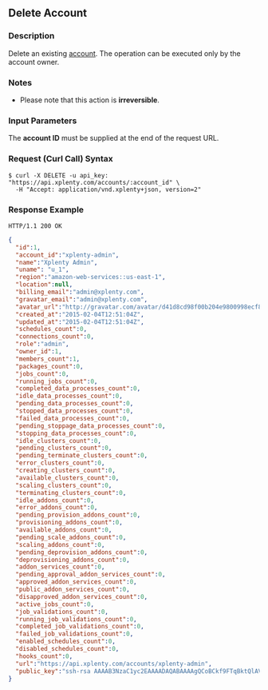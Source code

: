 ## Delete Account

### Description
Delete an existing [account](https://github.com/xplenty/xplenty-api-doc-v2/blob/master/resources/account.md). The operation can be executed only by the account owner.

### Notes
* Please note that this action is **irreversible**.

### Input Parameters
The **account ID** must be supplied at the end of the request URL.

### Request (Curl Call) Syntax
```shell
$ curl -X DELETE -u api_key: "https://api.xplenty.com/accounts/:account_id" \
  -H "Accept: application/vnd.xplenty+json, version=2"
```

### Response Example
```HTTP
HTTP/1.1 200 OK
```

```json
{
  "id":1,
  "account_id":"xplenty-admin",
  "name":"Xplenty Admin",
  "uname": "u_1",
  "region":"amazon-web-services::us-east-1",
  "location":null,
  "billing_email":"admin@xplenty.com",
  "gravatar_email":"admin@xplenty.com",
  "avatar_url":"http://gravatar.com/avatar/d41d8cd98f00b204e9800998ecf8427e.png?d=retro&s=140",
  "created_at":"2015-02-04T12:51:04Z",
  "updated_at":"2015-02-04T12:51:04Z",
  "schedules_count":0,
  "connections_count":0,
  "role":"admin",
  "owner_id":1,
  "members_count":1,
  "packages_count":0,
  "jobs_count":0,
  "running_jobs_count":0,
  "completed_data_processes_count":0,
  "idle_data_processes_count":0,
  "pending_data_processes_count":0,
  "stopped_data_processes_count":0,
  "failed_data_processes_count":0,
  "pending_stoppage_data_processes_count":0,
  "stopping_data_processes_count":0,
  "idle_clusters_count":0,
  "pending_clusters_count":0,
  "pending_terminate_clusters_count":0,
  "error_clusters_count":0,
  "creating_clusters_count":0,
  "available_clusters_count":0,
  "scaling_clusters_count":0,
  "terminating_clusters_count":0,
  "idle_addons_count":0,
  "error_addons_count":0,
  "pending_provision_addons_count":0,
  "provisioning_addons_count":0,
  "available_addons_count":0,
  "pending_scale_addons_count":0,
  "scaling_addons_count":0,
  "pending_deprovision_addons_count":0,
  "deprovisioning_addons_count":0,
  "addon_services_count":0,
  "pending_approval_addon_services_count":0,
  "approved_addon_services_count":0,
  "public_addon_services_count":0,
  "disapproved_addon_services_count":0,
  "active_jobs_count":0,
  "job_validations_count":0,
  "running_job_validations_count":0,
  "completed_job_validations_count":0,
  "failed_job_validations_count":0,
  "enabled_schedules_count":0,
  "disabled_schedules_count":0,
  "hooks_count":0,
  "url":"https://api.xplenty.com/accounts/xplenty-admin",
  "public_key":"ssh-rsa AAAAB3NzaC1yc2EAAAADAQABAAAAgQCoBCkf9FTqBktQlAVLPAC7eMftuaAcxKtPwPPK/mwEAF0Xx7s0AgbsYws8MTsZyMic3aQxDMDn0gZYPOO6ws9+Fk51dBXCWVTgJMB7a01RdmHOV6nX4VNKnc5NRfB8bM8hvWm1UoeIUW6EAsFFiXlwnkLHcodjTjt/LxCXGZftjw== xplenty2@example.com"
}
```

